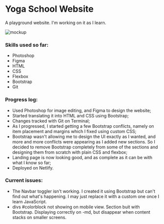 # Yoga School Website

A playground website. I'm working on it as I learn.

![mockup](mockup.png)

### Skills used so far:

- Photoshop
- Figma
- HTML
- CSS
- Flexbox
- Bootstrap
- Git


### Progress log:

- Used Photoshop for image editing, and Figma to design the website;
- Started translating it into HTML and CSS using Bootstrap;
- Changes tracked with Git on Terminal;
- As I progressed, I started getting a few Bootstrap conflicts, namely on item placement and margins which I fixed using custom CSS;
- Bootstrap wasn't allowing me to design the UI exactly as I wanted, and more and more conflicts were appearing as I added new sections. So I decided to remove Bootstrap completely from some of the sections and designing them from scratch with plain CSS and flexbox;
- Landing page is now looking good, and as complete as it can be with what I know so far;
- Deployed on Netlify.


### Current issues:

- The Navbar toggler isn't working. I created it using Bootstrap but can't find out what's happening. I may just replace it with a custom one once I learn JavaScript.
- divs #colorblock not showing on mobile view. Section buit with Bootstrap. Displaying correctly on -md, but disappear when content stacks on smaller screens.